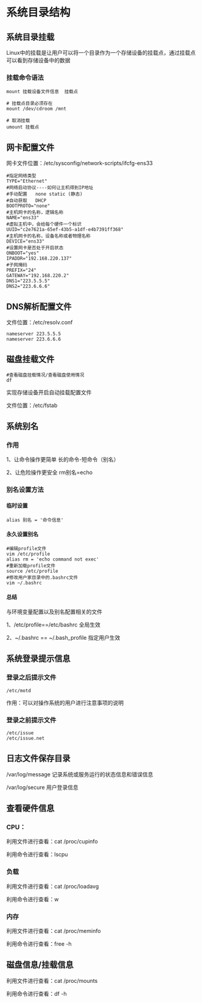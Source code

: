 # 系统目录结构

## 系统目录挂载

Linux中的挂载是让用户可以将一个目录作为一个存储设备的挂载点，通过挂载点可以看到存储设备中的数据

### 挂载命令语法
```shell
mount 挂载设备文件信息  挂载点

# 挂载点目录必须存在
mount /dev/cdroom /mnt

# 取消挂载
umount 挂载点
```

## 网卡配置文件

网卡文件位置：/etc/sysconfig/network-scripts/ifcfg-ens33

```shell
#指定网络类型
TYPE="Ethernet" 
#网络启动协议----如何让主机得到IP地址
#手动配置   none static (静态)
#自动获取   DHCP                                 
BOOTPROTO="none"   
#主机网卡的名称，逻辑名称                               
NAME="ens33"
#虚拟主机中，会给每个硬件一个标识
UUID="c2e7621a-65ef-43b5-a1df-e4b7391ff368"
#主机网卡的名称，设备名称或者物理名称
DEVICE="ens33"
#设置网卡是否处于开启状态
ONBOOT="yes"
IPADDR="192.168.220.137"
#子网掩码
PREFIX="24"
GATEWAY="192.168.220.2"
DNS1="223.5.5.5"
DNS2="223.6.6.6"
```

## DNS解析配置文件

文件位置：/etc/resolv.conf

```shell
nameserver 223.5.5.5
nameserver 223.6.6.6
```

## 磁盘挂载文件
```shell
#查看磁盘挂载情况/查看磁盘使用情况
df 
```
实现存储设备开启自动挂载配置文件

文件位置：/etc/fstab

## 系统别名
### 作用
1、让命令操作更简单 长的命令-短命令（别名）

2、让危险操作更安全 rm别名=echo

### 别名设置方法
#### 临时设置
```shell
alias 别名 = '命令信息'
```
#### 永久设置别名
```shell
#编辑profile文件
vim /etc/profile
alias rm = 'echo command not exec'
#重新加载profile文件
source /etc/profile
#修改用户家目录中的.bashrc文件
vim ~/.bashrc
```

#### 总结
与环境变量配置以及别名配置相关的文件

1、/etc/profile==/etc/bashrc 全局生效

2、~/.bashrc == ~/.bash_profile 指定用户生效

## 系统登录提示信息
### 登录之后提示文件
```shell
/etc/motd
```
作用：可以对操作系统的用户进行注意事项的说明 
### 登录之前提示文件
```shell
/etc/issue
/etc/issue.net
```

## 日志文件保存目录

/var/log/message 记录系统或服务运行的状态信息和错误信息 

/var/log/secure 用户登录信息

## 查看硬件信息

### CPU：
利用文件进行查看：cat /proc/cupinfo

利用命令进行查看：lscpu  

### 负载
利用文件进行查看：cat /proc/loadavg

利用命令进行查看：w

### 内存
利用文件进行查看：cat /proc/meminfo

利用命令进行查看：free -h 

## 磁盘信息/挂载信息
利用文件进行查看：cat /proc/mounts

利用命令进行查看：df -h